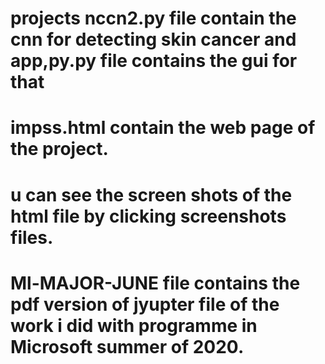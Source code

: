 # projects nccn2.py file contain the cnn for detecting skin cancer and app,py.py file contains the gui for that
# impss.html contain the web page of the project.
# u can see the screen shots of the html file by clicking screenshots files.
# Ml-MAJOR-JUNE file contains the pdf version of  jyupter file of the work i did with programme in Microsoft summer of 2020.
